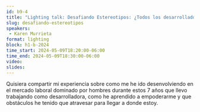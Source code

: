 ```yaml
---
id: b9-4
title: "Lighting talk: Desafiando Estereotipos: ¿Todos los desarrolladores son hombres?"
slug: desafiando-estereotipos
speakers:
 - Karen Murrieta
format: lighting
block: h1-b-2024
time_start: 2024-05-09T18:20:00-06:00
time_end: 2024-05-09T18:30:00-06:00
video:
slides:
---
```


Quisiera compartir mi experiencia sobre como me he ido desenvolviendo en el mercado laboral dominado por hombres durante estos 7 años que llevo trabajando como desarrolladora, como he aprendido a empoderarme y que obstáculos he tenido que atravesar para llegar a donde estoy.
